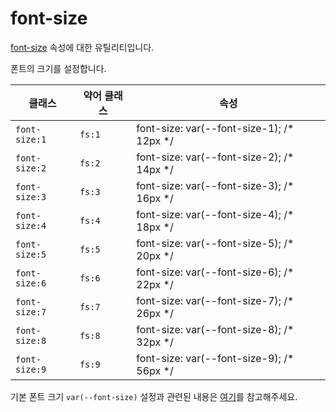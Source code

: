 # font-size

[font-size](https://developer.mozilla.org/en-US/docs/Web/CSS/font-size) 속성에 대한 유틸리티입니다.

폰트의 크기를 설정합니다.

<table>
  <thead>
    <tr>
      <th scope="col">클래스</th>
      <th scope="col">약어 클래스</th>
      <th scope="col">속성</th>
    </tr>
  </thead>
  <tbody>
    <tr>
      <td><code>font-size:1</code></td>
      <td><code>fs:1</code></td>
      <td><span class="code">font-size: var(--font-size-1);</span> <span class="c:weak">/* 12px */</span></td>
    </tr>
    <tr>
      <td><code>font-size:2</code></td>
      <td><code>fs:2</code></td>
      <td><span class="code">font-size: var(--font-size-2);</span> <span class="c:weak">/* 14px */</span></td>
    </tr>
    <tr>
      <td><code>font-size:3</code></td>
      <td><code>fs:3</code></td>
      <td><span class="code">font-size: var(--font-size-3);</span> <span class="c:weak">/* 16px */</span></td>
    </tr>
    <tr>
      <td><code>font-size:4</code></td>
      <td><code>fs:4</code></td>
      <td><span class="code">font-size: var(--font-size-4);</span> <span class="c:weak">/* 18px */</span></td>
    </tr>
    <tr>
      <td><code>font-size:5</code></td>
      <td><code>fs:5</code></td>
      <td><span class="code">font-size: var(--font-size-5);</span> <span class="c:weak">/* 20px */</span></td>
    </tr>
    <tr>
      <td><code>font-size:6</code></td>
      <td><code>fs:6</code></td>
      <td><span class="code">font-size: var(--font-size-6);</span> <span class="c:weak">/* 22px */</span></td>
    </tr>
    <tr>
      <td><code>font-size:7</code></td>
      <td><code>fs:7</code></td>
      <td><span class="code">font-size: var(--font-size-7);</span> <span class="c:weak">/* 26px */</span></td>
    </tr>
    <tr>
      <td><code>font-size:8</code></td>
      <td><code>fs:8</code></td>
      <td><span class="code">font-size: var(--font-size-8);</span> <span class="c:weak">/* 32px */</span></td>
    </tr>
    <tr>
      <td><code>font-size:9</code></td>
      <td><code>fs:9</code></td>
      <td><span class="code">font-size: var(--font-size-9);</span> <span class="c:weak">/* 56px */</span></td>
    </tr>
  </tbody>
</table>

기본 폰트 크기 `var(--font-size)` 설정과 관련된 내용은 [여기](/guide/css-variable-list.html#font-size)를 참고해주세요.
